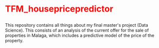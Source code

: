 # <p style="color:red" > TFM_housepricepredictor </p>
This repository contains all things about my final master's project (Data Science). This consists of an analysis of the current offer for the sale of properties in Malaga, which includes a predictive model of the price of the property.

